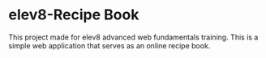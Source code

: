 # elev8-Recipe Book

This project made for elev8 advanced web fundamentals training. This is a simple web application that serves as an online recipe book. 
